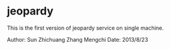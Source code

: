 jeopardy
========
This is the first version of jeopardy service on single machine.

Author: Sun Zhichuang
        Zhang Mengchi
Date: 2013/8/23
